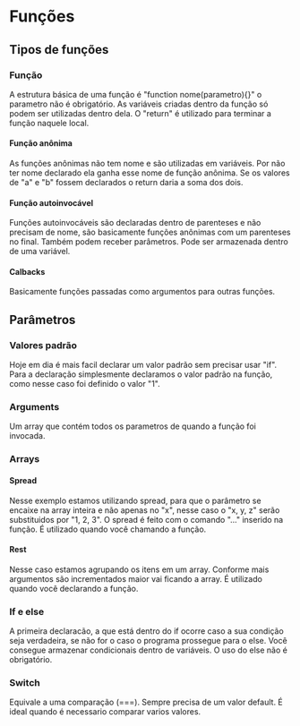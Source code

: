 # Funções

## Tipos de funções

### Função

A estrutura básica de uma função é "function nome(parametro){}" o parametro não é obrigatório.
As variáveis criadas dentro da função só podem ser utilizadas dentro dela.
O "return" é utilizado para terminar a função naquele local.

#### Função anônima

As funções anônimas não tem nome e são utilizadas em variáveis.
Por não ter nome declarado ela ganha esse nome de função anônima.
Se os valores de "a" e "b" fossem declarados o return daria a soma dos dois.

#### Função autoinvocável

Funções autoinvocáveis são declaradas dentro de parenteses e não precisam de nome, são basicamente funções anônimas com um parenteses no final.
Também podem receber parâmetros.
Pode ser armazenada dentro de uma variável.

#### Calbacks

Basicamente funções passadas como argumentos para outras funções.

## Parâmetros

### Valores padrão

Hoje em dia é mais facil declarar um valor padrão sem precisar usar "if". Para a declaração simplesmente declaramos o valor padrão na função, como nesse caso foi definido o valor "1".

### Arguments

Um array que contém todos os parametros de quando a função foi invocada.

### Arrays

#### Spread

Nesse exemplo estamos utilizando spread, para que o parâmetro se encaixe na array inteira e não apenas no "x", nesse caso o "x, y, z" serão substituidos por "1, 2, 3".
O spread é feito com o comando "..." inserido na função.
É utilizado quando você chamando a função.

#### Rest

Nesse caso estamos agrupando os itens em um array.
Conforme mais argumentos são incrementados maior vai ficando a array.
É utilizado quando você declarando a função.

### If e else

A primeira declaracão, a que está dentro do if ocorre caso a sua condição seja verdadeira, se não for o caso o programa prossegue para o else.
Você consegue armazenar condicionais dentro de variáveis.
O uso do else não é obrigatório.

### Switch

Equivale a uma comparação (===).
Sempre precisa de um valor default.
É ideal quando é necessario comparar varios valores.
